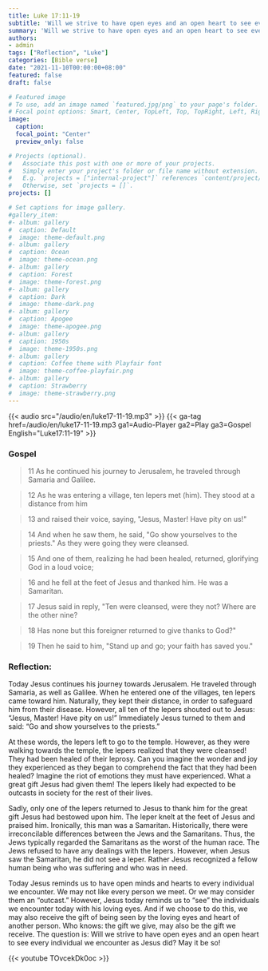 ```yaml
---
title: Luke 17:11-19
subtitle: 'Will we strive to have open eyes and an open heart to see every individual we encounter as Jesus did?'
summary: 'Will we strive to have open eyes and an open heart to see every individual we encounter as Jesus did?'
authors:
- admin
tags: ["Reflection", "Luke"]
categories: [Bible verse]
date: "2021-11-10T00:00:00+08:00"
featured: false
draft: false

# Featured image
# To use, add an image named `featured.jpg/png` to your page's folder.
# Focal point options: Smart, Center, TopLeft, Top, TopRight, Left, Right, BottomLeft, Bottom, BottomRight
image:
  caption:
  focal_point: "Center"
  preview_only: false

# Projects (optional).
#   Associate this post with one or more of your projects.
#   Simply enter your project's folder or file name without extension.
#   E.g. `projects = ["internal-project"]` references `content/project/deep-learning/index.md`.
#   Otherwise, set `projects = []`.
projects: []

# Set captions for image gallery.
#gallery_item:
#- album: gallery
#  caption: Default
#  image: theme-default.png
#- album: gallery
#  caption: Ocean
#  image: theme-ocean.png
#- album: gallery
#  caption: Forest
#  image: theme-forest.png
#- album: gallery
#  caption: Dark
#  image: theme-dark.png
#- album: gallery
#  caption: Apogee
#  image: theme-apogee.png
#- album: gallery
#  caption: 1950s
#  image: theme-1950s.png
#- album: gallery
#  caption: Coffee theme with Playfair font
#  image: theme-coffee-playfair.png
#- album: gallery
#  caption: Strawberry
#  image: theme-strawberry.png
---
```


{{< audio src="/audio/en/luke17-11-19.mp3" >}}
{{< ga-tag href=/audio/en/luke17-11-19.mp3 ga1=Audio-Player ga2=Play ga3=Gospel English="Luke17:11-19" >}}


### Gospel
> 11 As he continued his journey to Jerusalem, he traveled through Samaria and Galilee.

> 12 As he was entering a village, ten lepers met (him). They stood at a distance from him

> 13 and raised their voice, saying, "Jesus, Master! Have pity on us!"

> 14 And when he saw them, he said, "Go show yourselves to the priests." As they were going they were cleansed.

> 15 And one of them, realizing he had been healed, returned, glorifying God in a loud voice;

> 16 and he fell at the feet of Jesus and thanked him. He was a Samaritan.

> 17 Jesus said in reply, "Ten were cleansed, were they not? Where are the other nine?

> 18 Has none but this foreigner returned to give thanks to God?"

> 19 Then he said to him, "Stand up and go; your faith has saved you."

### Reflection:
Today Jesus continues his journey towards Jerusalem.  He traveled through Samaria, as well as Galilee.  When he entered one of the villages, ten lepers came toward him.  Naturally, they kept their distance, in order to safeguard him from their disease.  However, all ten of the lepers shouted out to Jesus: “Jesus, Master! Have pity on us!”  Immediately Jesus turned to them and said: “Go and show yourselves to the priests.”

At these words, the lepers left to go to the temple.  However, as they were walking towards the temple,  the lepers realized that they were cleansed!  They had been healed of their leprosy. Can you imagine the wonder and joy they experienced as they began to comprehend the fact that they had been healed?  Imagine the riot of emotions they must have experienced.  What a great gift Jesus had given them!  The lepers likely had expected to be outcasts in society for the rest of their lives.

Sadly, only one of the lepers returned to Jesus to thank him for the great gift Jesus had bestowed upon him.  The leper knelt at the feet of Jesus and praised him.  Ironically, this man was a Samaritan.    Historically, there were irreconcilable differences between the Jews and the Samaritans.  Thus, the Jews typically regarded the Samaritans as the worst of the human race.  The Jews refused to have any dealings with the lepers.  However, when Jesus saw the Samaritan, he did not see a leper.  Rather Jesus recognized a fellow human being who was suffering and who was in need.

Today Jesus reminds us to have open minds and hearts to every individual we encounter.  We may not like every person we meet.  Or we may consider them an “outcast.”  However, Jesus today reminds us to “see” the individuals we encounter today with his loving eyes.  And if we choose to do this, we may also receive the gift of being seen by the loving eyes and heart of another person.  Who knows: the gift we give, may also be the gift we receive. The question is: Will we strive to have open eyes and an open heart to see every individual we encounter as Jesus did?  May it be so!

{{< youtube TOvcekDk0oc >}}
